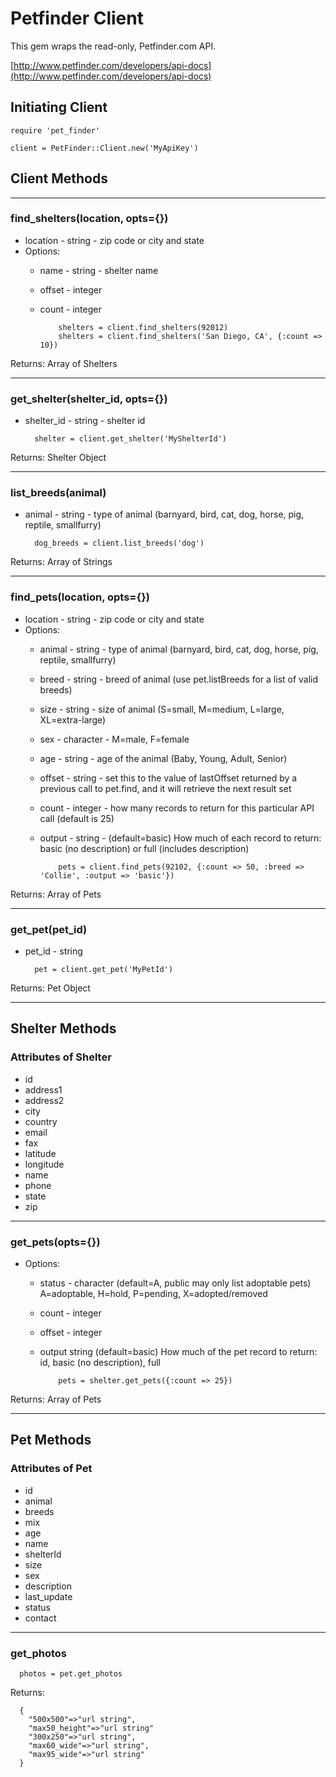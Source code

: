 # Petfinder Client
This gem wraps the read-only, Petfinder.com API.  

[http://www.petfinder.com/developers/api-docs](http://www.petfinder.com/developers/api-docs)

## Initiating Client

    require 'pet_finder'

    client = PetFinder::Client.new('MyApiKey')

## Client Methods

***

### find_shelters(location, opts={})
* location - string - zip code or city and state
* Options:
  * name - string - shelter name
  * offset - integer
  * count - integer
    
            shelters = client.find_shelters(92012)
            shelters = client.find_shelters('San Diego, CA', {:count => 10})

Returns: 
Array of Shelters    
 
*** 
    
### get\_shelter(shelter\_id, opts={})
* shelter_id - string - shelter id


        shelter = client.get_shelter('MyShelterId')
    

Returns:
Shelter Object

***

### list_breeds(animal)
* animal - string - type of animal (barnyard, bird, cat, dog, horse, pig, reptile, smallfurry)

        dog_breeds = client.list_breeds('dog')

Returns:
Array of Strings

***

### find_pets(location, opts={})
* location - string - zip code or city and state
* Options:
  * animal - string	-	type of animal (barnyard, bird, cat, dog, horse, pig, reptile, smallfurry)
  * breed - string - breed of animal (use pet.listBreeds for a list of valid breeds)
  * size - string - size of animal (S=small, M=medium, L=large, XL=extra-large)
  * sex - character - M=male, F=female
  * age - string - age of the animal (Baby, Young, Adult, Senior)
  * offset - string - set this to the value of lastOffset returned by a previous call to pet.find, and it will retrieve the next result set
  * count - integer - how many records to return for this particular API call (default is 25)
  * output - string - (default=basic)  How much of each record to return: basic (no description) or full (includes description)

            pets = client.find_pets(92102, {:count => 50, :breed => 'Collie', :output => 'basic'})

Returns:
Array of Pets

***

<!-- ### list\_shelters\_with\_breed(animal, breed, opts={})
* animal - string - type of animal (barnyard, bird, cat, dog, horse, pig, reptile, smallfurry)
* breed - string - breed of animal(use pet.listBreeds for a list of valid breeds)
* Options:
  * offset 
  * count 
  
            shelters = client.list_shelters_with_breed('dog', 'collie')
    
Return:
Array of Shelters

*** -->

### get_pet(pet_id)
* pet_id - string

        pet = client.get_pet('MyPetId')
    
Returns:
Pet Object

***

## Shelter Methods

### Attributes of Shelter
* id
* address1 
* address2
* city
* country
* email
* fax
* latitude
* longitude
* name
* phone
* state
* zip

***

### get_pets(opts={})
* Options:
  * status - character (default=A, public may only list adoptable pets) A=adoptable, H=hold, P=pending, X=adopted/removed
  * count - integer
  * offset - integer
  * output string  (default=basic)  How much of the pet record to return: id, basic (no description), full
  
            pets = shelter.get_pets({:count => 25})

Returns:
Array of Pets    
    
***

## Pet Methods

### Attributes of Pet
* id
* animal
* breeds
* mix
* age
* name
* shelterId
* size
* sex
* description
* last_update
* status
* contact

***

### get_photos

      photos = pet.get_photos
    
Returns:

      {
        "500x500"=>"url string", 
        "max50_height"=>"url string"
        "300x250"=>"url string", 
        "max60_wide"=>"url string", 
        "max95_wide"=>"url string"
      }  
    
